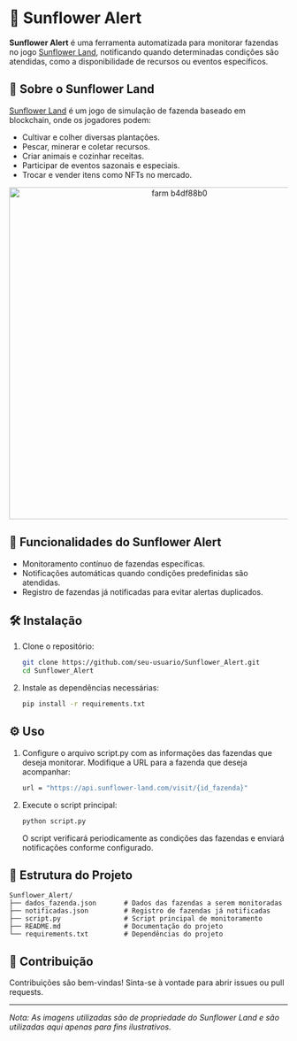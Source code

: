 
# 🌻 Sunflower Alert

**Sunflower Alert** é uma ferramenta automatizada para monitorar fazendas no jogo [Sunflower Land](https://sunflower-land.com/), notificando quando determinadas condições são atendidas, como a disponibilidade de recursos ou eventos específicos.

## 🧭 Sobre o Sunflower Land

[Sunflower Land](https://sunflower-land.com/) é um jogo de simulação de fazenda baseado em blockchain, onde os jogadores podem:

- Cultivar e colher diversas plantações.
- Pescar, minerar e coletar recursos.
- Criar animais e cozinhar receitas.
- Participar de eventos sazonais e especiais.
- Trocar e vender itens como NFTs no mercado.

<p align="center">
  <img src="https://github.com/user-attachments/assets/8e7a5a73-834e-4fbf-9b2d-967ca84f0606" alt="farm b4df88b0" width="600"/>
</p>



## 🚀 Funcionalidades do Sunflower Alert

- Monitoramento contínuo de fazendas específicas.
- Notificações automáticas quando condições predefinidas são atendidas.
- Registro de fazendas já notificadas para evitar alertas duplicados.

## 🛠️ Instalação

1. Clone o repositório:

   ```bash
   git clone https://github.com/seu-usuario/Sunflower_Alert.git
   cd Sunflower_Alert
   ```

2. Instale as dependências necessárias:

   ```bash
   pip install -r requirements.txt
   ```

## ⚙️ Uso

1. Configure o arquivo script.py com as informações das fazendas que deseja monitorar. Modifique a URL para a fazenda que deseja acompanhar:

   ```bash
   url = "https://api.sunflower-land.com/visit/{id_fazenda}"
    ```

2. Execute o script principal:

   ```bash
   python script.py
   ```

   O script verificará periodicamente as condições das fazendas e enviará notificações conforme configurado.

## 📁 Estrutura do Projeto

```
Sunflower_Alert/
├── dados_fazenda.json       # Dados das fazendas a serem monitoradas
├── notificadas.json         # Registro de fazendas já notificadas
├── script.py                # Script principal de monitoramento
├── README.md                # Documentação do projeto
└── requirements.txt         # Dependências do projeto
```

## 🤝 Contribuição

Contribuições são bem-vindas! Sinta-se à vontade para abrir issues ou pull requests.

---

*Nota: As imagens utilizadas são de propriedade do Sunflower Land e são utilizadas aqui apenas para fins ilustrativos.*
